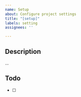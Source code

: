 ```yaml
---
name: Setup
about: Configure project settings
title: "[setup]"
labels: setting
assignees: ''

---
```


## Description
...

## Todo
- [ ]
